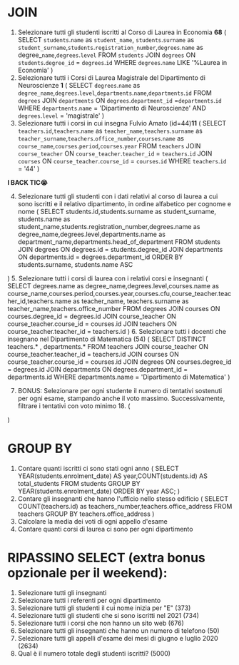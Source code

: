 # JOIN
1. Selezionare tutti gli studenti iscritti al Corso di Laurea in Economia **68**
(
SELECT `students`.`name` as `student_name`, `students`.`surname` as `student_surname`,`students`.`registration_number`,`degrees`.`name` as degree_`name`,`degrees`.`level`
FROM `students`
JOIN `degrees` ON `students`.`degree_id` = `degrees`.`id`
WHERE `degrees`.`name` LIKE '%Laurea in Economia'
)
2. Selezionare tutti i Corsi di Laurea Magistrale del Dipartimento di Neuroscienze **1**
(
SELECT `degrees`.`name` as `degree_name`,`degrees`.`level`,`departments`.`name`,`departments`.`id`
FROM `degrees`
JOIN `departments` ON `degrees`.`department_id` =`departments`.`id`
WHERE `departments`.`name` = 'Dipartimento di Neuroscienze'
AND `degrees`.`level` = 'magistrale'
)
3. Selezionare tutti i corsi in cui insegna Fulvio Amato (id=44)**11**
(
SELECT `teachers`.`id`,`teachers`.`name` as `teacher_name`,`teachers`.`surname` as `teacher_surname`,`teachers`.`office_number`,`courses`.`name` as `course_name`,`courses`.`period`,`courses`.`year`
FROM `teachers`
JOIN `course_teacher` ON `course_teacher`.`teacher_id` = `teachers`.`id`
JOIN `courses` ON `course_teacher`.`course_id` = `courses`.`id`
WHERE `teachers`.`id` = '44'
)

**I BACK TIC😭**

4. Selezionare tutti gli studenti con i dati relativi al corso di laurea a cui sono iscritti e il relativo dipartimento, in ordine alfabetico per cognome e nome
(
SELECT students.id,students.surname as student_surname, students.name as student_name,students.registration_number,degrees.name as degree_name,degrees.level,departments.name as department_name,departments.head_of_department
FROM students
JOIN degrees ON degrees.id = students.degree_id
JOIN departments ON departments.id = degrees.department_id
ORDER BY students.surname, students.name ASC

)
5. Selezionare tutti i corsi di laurea con i relativi corsi e insegnanti
(
SELECT degrees.name as degree_name,degrees.level,courses.name as course_name,courses.period,courses.year,courses.cfu,course_teacher.teacher_id,teachers.name as teacher_name, teachers.surname as teacher_name,teachers.office_number
FROM degrees
JOIN courses ON courses.degree_id = degrees.id
JOIN course_teacher ON course_teacher.course_id = courses.id
JOIN teachers ON course_teacher.teacher_id = teachers.id
)
6. Selezionare tutti i docenti che insegnano nel Dipartimento di Matematica (54)
(
SELECT DISTINCT teachers.* , departments.*
FROM teachers
JOIN course_teacher ON course_teacher.teacher_id = teachers.id
JOIN courses ON course_teacher.course_id = courses.id
JOIN degrees ON courses.degree_id = degrees.id
JOIN departments ON degrees.department_id = departments.id
WHERE departments.name = 'Dipartimento di Matematica'
)

7. BONUS: Selezionare per ogni studente il numero di tentativi sostenuti per ogni esame, stampando anche il voto massimo. Successivamente, filtrare i tentativi con voto minimo 18.
(

)
# GROUP BY
1. Contare quanti iscritti ci sono stati ogni anno
(
SELECT YEAR(students.enrolment_date) AS year,COUNT(students.id) AS total_students
FROM students
GROUP BY YEAR(students.enrolment_date)
ORDER BY year ASC;
)
2. Contare gli insegnanti che hanno l'ufficio nello stesso edificio
(
SELECT  COUNT(teachers.id) as teachers_number,teachers.office_address
FROM teachers
GROUP BY teachers.office_address
)
3. Calcolare la media dei voti di ogni appello d'esame
4. Contare quanti corsi di laurea ci sono per ogni dipartimento

# RIPASSINO SELECT (extra bonus opzionale per il weekend):
1. Selezionare tutti gli insegnanti
2. Selezionare tutti i referenti per ogni dipartimento
3. Selezionare tutti gli studenti il cui nome inizia per "E" (373)
4. Selezionare tutti gli studenti che si sono iscritti nel 2021 (734)
5. Selezionare tutti i corsi che non hanno un sito web (676)
6. Selezionare tutti gli insegnanti che hanno un numero di telefono (50)
7. Selezionare tutti gli appelli d'esame dei mesi di giugno e luglio 2020 (2634)
8. Qual è il numero totale degli studenti iscritti? (5000)